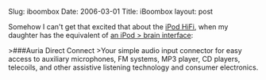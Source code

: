 Slug: iboombox
Date: 2006-03-01
Title: iBoombox
layout: post

Somehow I can&#39;t get that excited that about the [iPod HiFi](http://www.apple.com/ipodhifi/), when my daughter has the equivalent of [an iPod &gt; brain interface](http://www.bionicear.com/support/betterliving/ald_music_players.asp):

&gt;###Auria Direct Connect
&gt;Your simple audio input connector for easy access to auxiliary microphones, FM systems, MP3 player, CD players, telecoils, and other assistive listening technology and consumer electronics.
